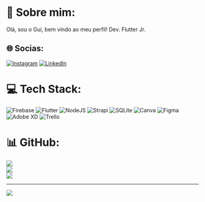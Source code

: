# 💫 Sobre mim:
Olá, sou o Gui, bem vindo ao meu perfil!
Dev. Flutter Jr.


## 🌐 Socias:
[![Instagram](https://img.shields.io/badge/Instagram-%23E4405F.svg?logo=Instagram&logoColor=white)](https://instagram.com/guuigodoi) [![LinkedIn](https://img.shields.io/badge/LinkedIn-%230077B5.svg?logo=linkedin&logoColor=white)](https://linkedin.com/in/guilherme-h-godoi/) 

# 💻 Tech Stack:
![Firebase](https://img.shields.io/badge/firebase-%23039BE5.svg?style=flat&logo=firebase) ![Flutter](https://img.shields.io/badge/Flutter-%2302569B.svg?style=flat&logo=Flutter&logoColor=white) ![NodeJS](https://img.shields.io/badge/node.js-6DA55F?style=flat&logo=node.js&logoColor=white) ![Strapi](https://img.shields.io/badge/strapi-%232E7EEA.svg?style=flat&logo=strapi&logoColor=white) ![SQLite](https://img.shields.io/badge/sqlite-%2307405e.svg?style=flat&logo=sqlite&logoColor=white) ![Canva](https://img.shields.io/badge/Canva-%2300C4CC.svg?style=flat&logo=Canva&logoColor=white) 	![Figma](https://img.shields.io/badge/figma-%23F24E1E.svg?style=flat&logo=figma&logoColor=white) ![Adobe XD](https://img.shields.io/badge/Adobe%20XD-470137?style=flat&logo=Adobe%20XD&logoColor=#FF61F6) ![Trello](https://img.shields.io/badge/Trello-%23026AA7.svg?style=flat&logo=Trello&logoColor=white)
# 📊 GitHub:
![](https://github-readme-stats.vercel.app/api?username=GuiGodooi&theme=dark&hide_border=false&include_all_commits=false&count_private=false)<br/>
![](https://github-readme-streak-stats.herokuapp.com/?user=GuiGodooi&theme=dark&hide_border=false)<br/>
![](https://github-readme-stats.vercel.app/api/top-langs/?username=GuiGodooi&theme=dark&hide_border=false&include_all_commits=false&count_private=false&layout=compact)

---
[![](https://visitcount.itsvg.in/api?id=GuiGodooi&icon=0&color=0)](https://visitcount.itsvg.in)

<!-- Proudly created with GPRM ( https://gprm.itsvg.in ) -->
